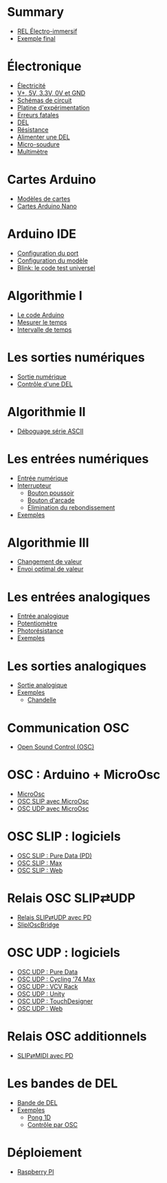 # Summary

- [REL Électro-immersif](./rel-electro-immersif.md)
- [Exemple final](./exemple_osc_final/exemple_osc_final.md)

# Électronique
- [Électricité](./electricite/electricite.md)
- [V+, 5V, 3.3V, 0V et GND]()
- [Schémas de circuit](./schemas_circuits/schemas_circuits.md)
- [Platine d'expérimentation](./platine_experimentation/platine_experimentation.md)
- [Erreurs fatales](./erreurs_fatales/erreurs_fatales.md)
- [DEL](./del/del.md)
- [Résistance](./resistance/resistance.md)
- [Alimenter une DEL](./alimenter_del/alimenter_del.md)
- [Micro-soudure](./micro-soudure/micro-soudure.md)
- [Multimètre](./multimetre/multimetre.md)

# Cartes Arduino
- [Modèles de cartes](./arduino_cartes/arduino_cartes.md)
- [Cartes Arduino Nano](./arduino_nano/arduino_nano.md)

# Arduino IDE
- [Configuration du port](./arduino-ide_configuration_nano/arduino-ide_configuration_nano.md)
- [Configuration du modèle]()
- [Blink: le code test universel](./arduino-ide_test_blink/arduino-ide_test_blink.md)

# Algorithmie I
- [Le code Arduino](./arduino_code/arduino_code.md)
- [Mesurer le temps](./arduino_millis/arduino_millis.md)
- [Intervalle de temps](./intervalle/intervalle.md)

# Les sorties numériques
- [Sortie numérique](./sortie_numerique/sortie_numerique.md)
- [Contrôle d'une DEL](./arduino_exemple_del/arduino_exemple_del.md)

# Algorithmie II
- [Déboguage série ASCII](./arduino_deboguer/arduino_deboguer.md)


# Les entrées numériques
- [Entrée numérique](./entree_numerique/entree_numerique.md)
- [Interrupteur](./interrupteur/interrupteur.md)
   - [Bouton poussoir](./bouton_poussoir/bouton_poussoir.md)
   - [Bouton d'arcade](./bouton_arcade/bouton_arcade.md)
   - [Élimination du rebondissement]()
- [Exemples](./ex_entree_numerique/ex_entree_numerique.md)

# Algorithmie III
- [Changement de valeur](./changement/changement.md)
- [Envoi optimal de valeur](./envoi_optimal_de_valeur/envoi_optimal_de_valeur.md)

# Les entrées analogiques
- [Entrée analogique](./entree_analogique/entree_analogique.md)
- [Potentiomètre](./potentiometre/potentiometre.md)
- [Photorésistance](./photoresistance/photoresistance.md)
- [Exemples](./ex_entree_analogique/ex_entree_analogique.md)

# Les sorties analogiques
- [Sortie analogique](./sortie_analogique/sortie_analogique.md)
- [Exemples]()
   - [Chandelle](./chandelle/chandelle.md)

# Communication OSC
- [Open Sound Control (OSC)](./osc/osc.md)


# OSC : Arduino + MicroOsc
- [MicroOsc](./microosc/microosc.md)
- [OSC SLIP avec MicroOsc](./osc_slip/osc_slip.md)
- [OSC UDP avec MicroOsc]()

# OSC SLIP : logiciels
- [OSC SLIP : Pure Data (PD)](./pd/osc_slip.md)
- [OSC SLIP : Max](./max/max_osc_slip.md)
- [OSC SLIP : Web](./osc_slip_web/osc_slip_web.md)

# Relais OSC SLIP⇄UDP 
- [Relais SLIP⇄UDP avec PD](./pd/relais_osc_slip_udp.md)
- [SliplOscBridge]()

# OSC UDP : logiciels
- [OSC UDP : Pure Data]()
- [OSC UDP : Cycling '74 Max]()
- [OSC UDP : VCV Rack](./vcv_rack/vcv_rack_osc.md)
- [OSC UDP : Unity](./osc_udp_unity/osc_udp_unity.md)
- [OSC UDP : TouchDesigner]()
- [OSC UDP : Web]()

# Relais OSC additionnels
- [SLIP⇄MIDI avec PD](./pd/relais_osc_slip_midi.md)


# Les bandes de DEL
- [Bande de DEL](./bande_del/bande_del.md)
- [Exemples]()
   - [Pong 1D](./pong_1d/pong_1d.md)
   - [Contrôle par OSC](./bande_del_osc/bande_del_osc.md)
   
# Déploiement
- [Raspberry PI]()